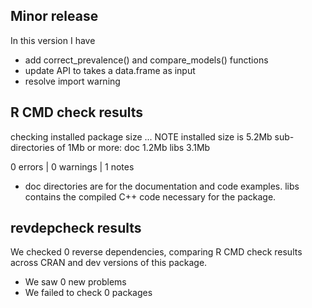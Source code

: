 ## Minor release
In this version I have
* add correct_prevalence() and compare_models() functions
* update API to takes a data.frame as input 
* resolve import warning

## R CMD check results
checking installed package size ... NOTE
installed size is  5.2Mb
sub-directories of 1Mb or more:
  doc    1.2Mb
  libs   3.1Mb

0 errors | 0 warnings | 1 notes

* doc directories are for the documentation and code examples. libs contains the compiled C++ code necessary for the package.


## revdepcheck results

We checked 0 reverse dependencies, comparing R CMD check results across CRAN and dev versions of this package.

 * We saw 0 new problems
 * We failed to check 0 packages

